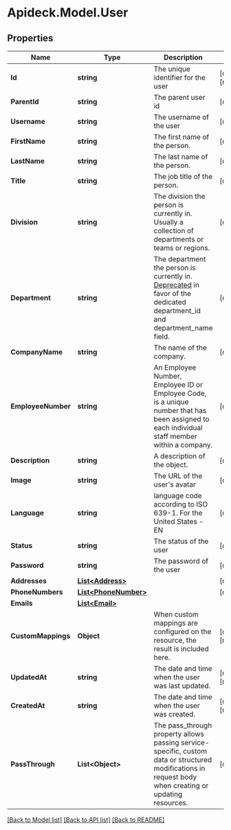 # Apideck.Model.User

## Properties

Name | Type | Description | Notes
------------ | ------------- | ------------- | -------------
**Id** | **string** | The unique identifier for the user | [optional] [readonly] 
**ParentId** | **string** | The parent user id | [optional] 
**Username** | **string** | The username of the user | [optional] 
**FirstName** | **string** | The first name of the person. | [optional] 
**LastName** | **string** | The last name of the person. | [optional] 
**Title** | **string** | The job title of the person. | [optional] 
**Division** | **string** | The division the person is currently in. Usually a collection of departments or teams or regions. | [optional] 
**Department** | **string** | The department the person is currently in. [Deprecated](https://developers.apideck.com/changelog) in favor of the dedicated department_id and department_name field. | [optional] 
**CompanyName** | **string** | The name of the company. | [optional] 
**EmployeeNumber** | **string** | An Employee Number, Employee ID or Employee Code, is a unique number that has been assigned to each individual staff member within a company. | [optional] 
**Description** | **string** | A description of the object. | [optional] 
**Image** | **string** | The URL of the user&#39;s avatar | [optional] 
**Language** | **string** | language code according to ISO 639-1. For the United States - EN | [optional] 
**Status** | **string** | The status of the user | [optional] 
**Password** | **string** | The password of the user | [optional] 
**Addresses** | [**List&lt;Address&gt;**](Address.md) |  | [optional] 
**PhoneNumbers** | [**List&lt;PhoneNumber&gt;**](PhoneNumber.md) |  | [optional] 
**Emails** | [**List&lt;Email&gt;**](Email.md) |  | 
**CustomMappings** | **Object** | When custom mappings are configured on the resource, the result is included here. | [optional] [readonly] 
**UpdatedAt** | **string** | The date and time when the user was last updated. | [optional] [readonly] 
**CreatedAt** | **string** | The date and time when the user was created. | [optional] [readonly] 
**PassThrough** | **List&lt;Object&gt;** | The pass_through property allows passing service-specific, custom data or structured modifications in request body when creating or updating resources. | [optional] 

[[Back to Model list]](../README.md#documentation-for-models) [[Back to API list]](../README.md#documentation-for-api-endpoints) [[Back to README]](../README.md)

